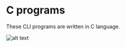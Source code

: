 # C programs
These CLI programs are written in C language.


![alt text](https://i.imgur.com/ufuv3.png)
